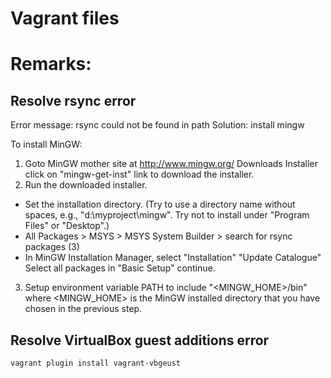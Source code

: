 # Vagrant files

# Remarks:
## Resolve rsync error
Error message: rsync could not be found in path
Solution: install mingw

To install MinGW:
1. Goto MinGW mother site at http://www.mingw.org/  Downloads  Installer  click on "mingw-get-inst" link to download the installer.
2. Run the downloaded installer.
  * Set the installation directory. (Try to use a directory name without spaces, e.g., "d:\myproject\mingw". Try not to install under "Program Files" or "Desktop".)
  * All Packages > MSYS > MSYS System Builder > search for rsync packages (3)
  * In MinGW Installation Manager, select "Installation"  "Update Catalogue"  Select all packages in "Basic Setup"  continue.
3. Setup environment variable PATH to include "<MINGW_HOME>/bin" where <MINGW_HOME> is the MinGW installed directory that you have chosen in the previous step.

## Resolve VirtualBox guest additions error
```text
vagrant plugin install vagrant-vbgeust
```
